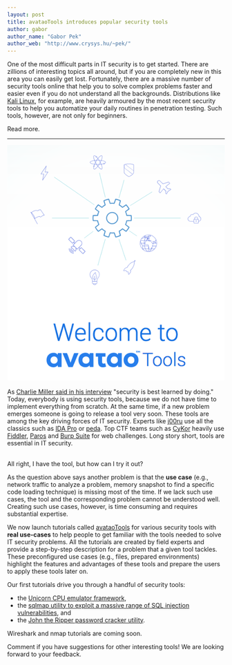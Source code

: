 ```yaml
---
layout: post
title: avataoTools introduces popular security tools
author: gabor
author_name: "Gabor Pek"
author_web: "http://www.crysys.hu/~pek/"
---
```


One of the most difficult parts in IT security is to get started. There are zillions of interesting topics all around, but if you are completely new in this area you can easily get lost. Fortunately, there are a massive number of security tools online that help you to solve complex problems faster and easier even if you do not understand all the backgrounds. Distributions like [Kali Linux](https://www.kali.org/), for example, are heavily armoured by the most recent security tools to help you automatize your daily routines in penetration testing. Such tools, however, are not only for beginners.

Read more.

<!--excerpt-->
----

![avataoTools](../images/avataoTools.png)

As [Charlie Miller said in his interview](https://blog.avatao.com/Interview-Charlie-Miller/) "security is best learned by doing." Today, everybody is using security tools, because we do not have time to implement everything from scratch. At the same time, if a new problem emerges someone is going to release a tool very soon. These tools are among the key driving forces of IT security. Experts like [j00ru](https://blog.avatao.com/Interview-Mateusz-Jurczyk/) use all the classics such as [IDA Pro](https://www.hex-rays.com/products/ida/) or [peda](https://github.com/longld/peda). Top CTF teams such as [CyKor](https://blog.avatao.com/Interview-CyKor/) heavily use [Fiddler](http://www.telerik.com/fiddler), [Paros](http://tools.kali.org/web-applications/paros) and [Burp Suite](https://portswigger.net/burp/) for web challenges. Long story short, tools are essential in IT security. 

<br>
All right, I have the tool, but how can I try it out? 
</br>

As the question above says another problem is that the **use case** (e.g., network traffic to analyze a problem, memory snapshot to find a specific code loading technique) is missing most of the time. If we lack such use cases, the tool and the corresponding problem cannot be understood well. Creating such use cases, however, is time consuming and  requires substantial expertise. 

We now launch tutorials called [avataoTools](https://avatao.com/#/tools) for various security tools with **real use-cases** to help people to get familiar with the tools needed to solve IT security problems. All the tutorials are created by field experts and provide a step-by-step description for a problem that a given tool tackles. These preconfigured use cases (e.g., files, prepared environments) highlight the features and advantages of these tools and prepare the users to apply these tools later on. 

Our first tutorials drive you through a handful of security tools: 
* the [Unicorn CPU emulator framework](https://platform.avatao.com/paths/8e720072-9169-4d4c-9569-c330ce7fd947), 
* the [sqlmap utility to exploit a massive range of SQL injection vulnerabilities](https://platform.avatao.com/paths/f2514fd7-689a-4156-86c2-bf47fcf80baf), and 
* the [John the Ripper password cracker utility](https://platform.avatao.com/paths/93d404f9-47fc-4382-bc75-7fe4b4947095). 

Wireshark and nmap tutorials are coming soon. 

Comment if you have suggestions for other interesting tools! We are looking forward to your feedback.
